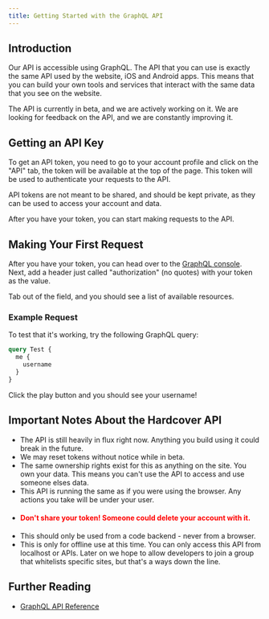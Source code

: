 ```yaml
---
title: Getting Started with the GraphQL API
---
```


## Introduction
Our API is accessible using GraphQL. The API that you can use is exactly the same API used by the website, iOS and Android apps.
This means that you can build your own tools and services that interact with the same data that you see on the website.

The API is currently in beta, and we are actively working on it. 
We are looking for feedback on the API, and we are constantly improving it.

## Getting an API Key
To get an API token, you need to go to your account profile and click on the "API" tab, the token will be available
at the top of the page. This token will be used to authenticate your requests to the API.

API tokens are not meant to be shared, and should be kept private, as they can be used to access your account and data.

After you have your token, you can start making requests to the API.

## Making Your First Request
After you have your token, you can head over to the [GraphQL console](https://cloud.hasura.io/public/graphiql?endpoint=https://api.hardcover.app/v1/graphql).
Next, add a header just called "authorization" (no quotes) with your token as the value.

Tab out of the field, and you should see a list of available resources.

### Example Request
To test that it's working, try the following GraphQL query:

```graphql
query Test {
  me {
    username
  }
} 
```
Click the play button and you should see your username!

## Important Notes About the Hardcover API
- The API is still heavily in flux right now. Anything you build using it could break in the future.
- We may reset tokens without notice while in beta.
- The same ownership rights exist for this as anything on the site. You own your data. This means you can't use the API to access and use someone elses data.
- This API is running the same as if you were using the browser. Any actions you take will be under your user.
- #### <span style="color:red"><span style="color:red">Don't share your token! Someone could delete your account with it.</span>
- This should only be used from a code backend - never from a browser.
- This is only for offline use at this time. You can only access this API from localhost or APIs. Later on we hope to allow developers to join a group that whitelists specific sites, but that's a ways down the line.

## Further Reading
- [GraphQL API Reference](https://graphql.org/learn/)